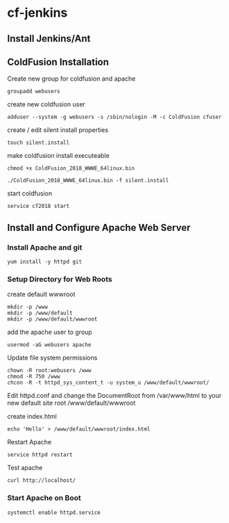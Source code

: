 # cf-jenkins

## Install Jenkins/Ant


## ColdFusion Installation

Create new group for coldfusion and apache

`groupadd webusers`

create new coldfusion user

`adduser --system -g webusers -s /sbin/nologin -M -c ColdFusion cfuser`

create / edit silent install properties

`touch silent.install`

make coldfusion install executeable

```
chmod +x ColdFusion_2018_WWWE_64linux.bin

./ColdFusion_2018_WWWE_64linux.bin -f silent.install
```

start coldfusion

`service cf2018 start`

## Install and Configure Apache Web Server

### Install Apache and git 

`yum install -y httpd git`

### Setup Directory for Web Roots

create default wwwroot

```
mkdir -p /www
mkdir -p /www/default
mkdir -p /www/default/wwwroot
```

add the apache user to group

`usermod -aG webusers apache`

Update file system permissions

```
chown -R root:webusers /www
chmod -R 750 /www
chcon -R -t httpd_sys_content_t -u system_u /www/default/wwwroot/
```

Edit httpd.conf and change the DocumentRoot from /var/www/html to your new default site root /www/default/wwwroot

create index.html

`echo 'Hello' > /www/default/wwwroot/index.html`

Restart Apache

`service httpd restart`

Test apache

`curl http://localhost/`

### Start Apache on Boot

`systemctl enable httpd.service`

